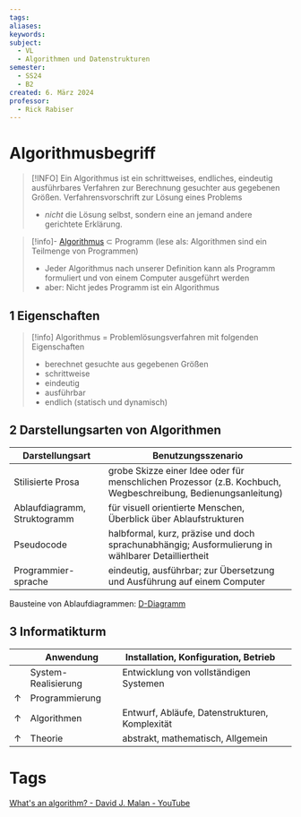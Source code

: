 ```yaml
---
tags: 
aliases: 
keywords: 
subject:
  - VL
  - Algorithmen und Datenstrukturen
semester:
  - SS24
  - B2
created: 6. März 2024
professor:
  - Rick Rabiser
---
```


# Algorithmusbegriff

> [!INFO] Ein Algorithmus ist ein schrittweises, endliches, eindeutig ausführbares Verfahren zur Berechnung gesuchter aus gegebenen Größen.
> Verfahrensvorschrift zur Lösung eines Problems
> - *nicht* die Lösung selbst, sondern eine an jemand andere gerichtete Erklärung.

> [!info]- [Algorithmus]({MOC}%20Algorithmus.md) $\subset$ Programm
> (lese als: Algorithmen sind ein Teilmenge von Programmen)
> - Jeder Algorithmus nach unserer Definition kann als Programm formuliert und von einem Computer ausgeführt werden
> - aber: Nicht jedes Programm ist ein Algorithmus

## 1 Eigenschaften

> [!info] Algorithmus = Problemlösungsverfahren mit folgenden Eigenschaften
> - berechnet gesuchte aus gegebenen Größen
> - schrittweise
> - eindeutig
> - ausführbar
> - endlich (statisch und dynamisch)

## 2 Darstellungsarten von Algorithmen

| Darstellungsart              | Benutzungsszenario                                                                                            |
| ---------------------------- | ------------------------------------------------------------------------------------------------------------- |
| Stilisierte Prosa            | grobe Skizze einer Idee oder für menschlichen Prozessor (z.B. Kochbuch, Wegbeschreibung, Bedienungsanleitung) |
| Ablaufdiagramm, Struktogramm | für visuell orientierte Menschen, Überblick über Ablaufstrukturen                                             |
| Pseudocode                   | halbformal, kurz, präzise und doch sprachunabhängig; Ausformulierung in wählbarer Detailliertheit             |
| Programmier-sprache          | eindeutig, ausführbar; zur Übersetzung und Ausführung auf einem Computer                                      |

Bausteine von Ablaufdiagrammen: [D-Diagramm](../SoftwareEngineering/Ablaufdiagramm.md)

## 3 Informatikturm

|            | Anwendung           | Installation, Konfiguration, Betrieb           |     |
| ---------- | ------------------- | ---------------------------------------------- | --- |
|            | System-Realisierung | Entwicklung von vollständigen Systemen         |     |
| $\uparrow$ | Programmierung      |                                                |     |
| $\uparrow$ | Algorithmen         | Entwurf, Abläufe, Datenstrukturen, Komplexität |     |
| $\uparrow$ | Theorie             | abstrakt, mathematisch, Allgemein              |     |

# Tags

[What's an algorithm? - David J. Malan - YouTube](https://youtu.be/6hfOvs8pY1k)
